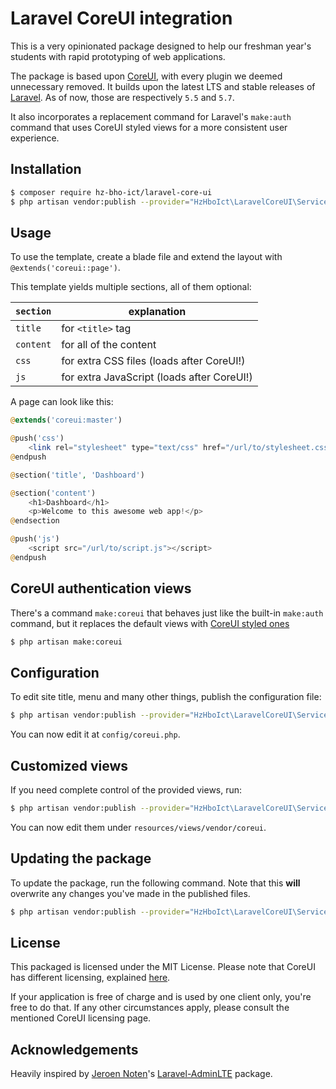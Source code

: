 # Laravel CoreUI integration

This is a very opinionated package designed to help our freshman year's students with rapid prototyping of web applications.

The package is based upon [CoreUI](https://coreui.io/), with every plugin we deemed unnecessary removed.
It builds upon the latest LTS and stable releases of [Laravel](https://laravel.com). As of now, those are respectively `5.5` and `5.7`.

It also incorporates a replacement command for Laravel's `make:auth` command that uses CoreUI styled views for a more consistent user experience.

## Installation

```bash
$ composer require hz-bho-ict/laravel-core-ui
$ php artisan vendor:publish --provider="HzHboIct\LaravelCoreUI\ServiceProvider" --tag=assets
```

## Usage

To use the template, create a blade file and extend the layout with `@extends('coreui::page')`.

This template yields multiple sections, all of them optional:

`section`|explanation
---|---
`title`|for `<title>` tag
`content`|for all of the content
`css`|for extra CSS files (loads after CoreUI!)
`js`|for extra JavaScript (loads after CoreUI!)

A page can look like this:

```php
@extends('coreui:master')

@push('css')
    <link rel="stylesheet" type="text/css" href="/url/to/stylesheet.css">
@endpush

@section('title', 'Dashboard')

@section('content')
    <h1>Dashboard</h1>
    <p>Welcome to this awesome web app!</p>
@endsection

@push('js')
    <script src="/url/to/script.js"></script>
@endpush
```

## CoreUI authentication views

There's a command `make:coreui` that behaves just like the built-in `make:auth` command, but it replaces the default views with [CoreUI styled ones](https://coreui.io/demo/login.html)

```bash
$ php artisan make:coreui
```

## Configuration

To edit site title, menu and many other things, publish the configuration file:

```bash
$ php artisan vendor:publish --provider="HzHboIct\LaravelCoreUI\ServiceProvider" --tag=config
```

You can now edit it at `config/coreui.php`.

## Customized views

If you need complete control of the provided views, run:

```bash
$ php artisan vendor:publish --provider="HzHboIct\LaravelCoreUI\ServiceProvider" --tag=views
```

You can now edit them under `resources/views/vendor/coreui`.

## Updating the package

To update the package, run the following command. Note that this **will** overwrite any changes you've made in the published files.

```bash
$ php artisan vendor:publish --provider="HzHboIct\LaravelCoreUI\ServiceProvider" --tag=assets --force
```

## License

This packaged is licensed under the MIT License. Please note that CoreUI has different licensing, explained [here](https://coreui.io/pro/license/).

If your application is free of charge and is used by one client only, you're free to do that. If any other circumstances apply, please consult the mentioned CoreUI licensing page.

## Acknowledgements

Heavily inspired by [Jeroen Noten](https://github.com/jeroennoten)'s [Laravel-AdminLTE](https://github.com/jeroennoten/Laravel-AdminLTE) package.
